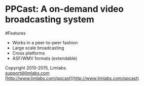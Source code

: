 PPCast: A on-demand video broadcasting system
=============================================

#Features  
* Works in a peer-to-peer fashion
* Large scale broadcasting
* Cross platforms
* ASF/WMV formats (extendable) 

Copyright 2010-2015, Limlabs.  
support@limlabs.com  
[http://www.limlabs.com/ppcast](http://www.limlabs.com/ppcast)  

